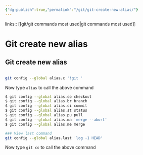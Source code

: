 ```yaml
---
{"dg-publish":true,"permalink":"/git/git-create-new-alias/"}
---
```


links:: [[git/git commands most used\|git commands most used]]

# Git create new alias

## Git create new alias

```bash

git config --global alias.c '!git '

```

Now type `alias` to call the above command

```bash
$ git config --global alias.co checkout
$ git config --global alias.br branch
$ git config --global alias.ci commit
$ git config --global alias.st status
$ git config --global alias.pu pull
$ git config --global alias.ma 'merge --abort'
$ git config --global alias.me merge

### View last command
git config --global alias.last 'log -1 HEAD'
```

Now type `git co` to call the above command